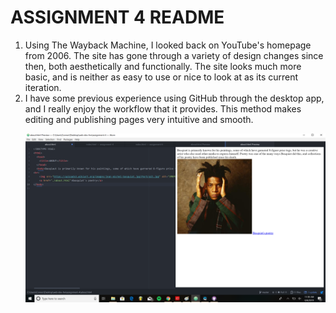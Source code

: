 <h1>ASSIGNMENT 4 README</h1>
<ol>
<li>Using The Wayback Machine, I looked back on YouTube's homepage from 2006. The site has gone through a variety of design changes since then, both aesthetically and functionally. The site looks much more basic, and is neither as easy to use or nice to look at as its current iteration.</li>
<li>I have some previous experience using GitHub through the desktop app, and I really enjoy the workflow that it provides. This method makes editing and publishing pages very intuitive and smooth.</li>

![WEEK 4 SCREENSHOT](./images/screenshot.png)
